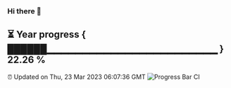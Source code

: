 ### Hi there 👋
⏳ Year progress { ██████▁▁▁▁▁▁▁▁▁▁▁▁▁▁▁▁▁▁▁▁▁▁▁▁ } 22.26 %
---
⏰ Updated on Thu, 23 Mar 2023 06:07:36 GMT
![Progress Bar CI](https://github.com/Moyi321/Moyi321/workflows/Progress%20Bar%20CI/badge.svg)
